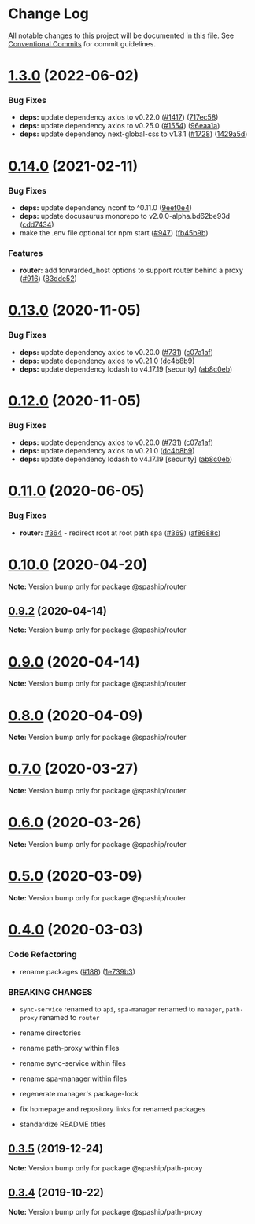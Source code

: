 # Change Log

All notable changes to this project will be documented in this file.
See [Conventional Commits](https://conventionalcommits.org) for commit guidelines.

# [1.3.0](https://github.com/spaship/spaship/compare/v0.15.0...v1.3.0) (2022-06-02)


### Bug Fixes

* **deps:** update dependency axios to v0.22.0 ([#1417](https://github.com/spaship/spaship/issues/1417)) ([717ec58](https://github.com/spaship/spaship/commit/717ec58ce0e000c95ce3519f8a45418d13e9b85e))
* **deps:** update dependency axios to v0.25.0 ([#1554](https://github.com/spaship/spaship/issues/1554)) ([96eaa1a](https://github.com/spaship/spaship/commit/96eaa1a4fdd8ef4814826e42d881e05f158b54be))
* **deps:** update dependency next-global-css to v1.3.1 ([#1728](https://github.com/spaship/spaship/issues/1728)) ([1429a5d](https://github.com/spaship/spaship/commit/1429a5d44cf97fd8bb4f679d7d3246a5c5ab684e))





# [0.14.0](https://github.com/spaship/spaship/compare/v0.13.2...v0.14.0) (2021-02-11)

### Bug Fixes

- **deps:** update dependency nconf to ^0.11.0 ([9eef0e4](https://github.com/spaship/spaship/commit/9eef0e42b201ffefdee681a0ada7de2346dc0a5f))
- **deps:** update docusaurus monorepo to v2.0.0-alpha.bd62be93d ([cdd7434](https://github.com/spaship/spaship/commit/cdd7434c4c130d57332a85f605e6f5b3c2d152e2))
- make the .env file optional for npm start ([#947](https://github.com/spaship/spaship/issues/947)) ([fb45b9b](https://github.com/spaship/spaship/commit/fb45b9b14c877955a3799863760e53848eade06a))

### Features

- **router:** add forwarded_host options to support router behind a proxy ([#916](https://github.com/spaship/spaship/issues/916)) ([83dde52](https://github.com/spaship/spaship/commit/83dde520feca1eeb3ba765788040b5e672763880))

# [0.13.0](https://github.com/spaship/spaship/compare/v0.11.1...v0.13.0) (2020-11-05)

### Bug Fixes

- **deps:** update dependency axios to v0.20.0 ([#731](https://github.com/spaship/spaship/issues/731)) ([c07a1af](https://github.com/spaship/spaship/commit/c07a1af2d1141178f247136e0e6872f6ce541002))
- **deps:** update dependency axios to v0.21.0 ([dc4b8b9](https://github.com/spaship/spaship/commit/dc4b8b9a61bf5985377aa9768cacd6780af1892d))
- **deps:** update dependency lodash to v4.17.19 [security] ([ab8c0eb](https://github.com/spaship/spaship/commit/ab8c0eb602e7d45425a8bc6a44323c1fe3b9518f))

# [0.12.0](https://github.com/spaship/spaship/compare/v0.11.1...v0.12.0) (2020-11-05)

### Bug Fixes

- **deps:** update dependency axios to v0.20.0 ([#731](https://github.com/spaship/spaship/issues/731)) ([c07a1af](https://github.com/spaship/spaship/commit/c07a1af2d1141178f247136e0e6872f6ce541002))
- **deps:** update dependency axios to v0.21.0 ([dc4b8b9](https://github.com/spaship/spaship/commit/dc4b8b9a61bf5985377aa9768cacd6780af1892d))
- **deps:** update dependency lodash to v4.17.19 [security] ([ab8c0eb](https://github.com/spaship/spaship/commit/ab8c0eb602e7d45425a8bc6a44323c1fe3b9518f))

# [0.11.0](https://github.com/spaship/spaship/compare/v0.10.0...v0.11.0) (2020-06-05)

### Bug Fixes

- **router:** [#364](https://github.com/spaship/spaship/issues/364) - redirect root at root path spa ([#369](https://github.com/spaship/spaship/issues/369)) ([af8688c](https://github.com/spaship/spaship/commit/af8688cf3aa9fa96e315083b91690b602b08cf90))

# [0.10.0](https://github.com/spaship/spaship/compare/v0.9.2...v0.10.0) (2020-04-20)

**Note:** Version bump only for package @spaship/router

## [0.9.2](https://github.com/spaship/spaship/compare/v0.9.1...v0.9.2) (2020-04-14)

**Note:** Version bump only for package @spaship/router

# [0.9.0](https://github.com/spaship/spaship/compare/v0.8.1...v0.9.0) (2020-04-14)

**Note:** Version bump only for package @spaship/router

# [0.8.0](https://github.com/spaship/spaship/compare/v0.7.0...v0.8.0) (2020-04-09)

**Note:** Version bump only for package @spaship/router

# [0.7.0](https://github.com/spaship/spaship/compare/v0.6.0...v0.7.0) (2020-03-27)

**Note:** Version bump only for package @spaship/router

# [0.6.0](https://github.com/spaship/spaship/compare/v0.5.0...v0.6.0) (2020-03-26)

**Note:** Version bump only for package @spaship/router

# [0.5.0](https://github.com/spaship/spaship/compare/v0.4.0...v0.5.0) (2020-03-09)

**Note:** Version bump only for package @spaship/router

# [0.4.0](https://github.com/spaship/spaship/compare/v0.3.5...v0.4.0) (2020-03-03)

### Code Refactoring

- rename packages ([#188](https://github.com/spaship/spaship/issues/188)) ([1e739b3](https://github.com/spaship/spaship/commit/1e739b3c08462d95db5af140405683af797b7daa))

### BREAKING CHANGES

- `sync-service` renamed to `api`, `spa-manager` renamed to `manager`, `path-proxy` renamed to `router`

- rename directories

- rename path-proxy within files

- rename sync-service within files

- rename spa-manager within files

- regenerate manager's package-lock

- fix homepage and repository links for renamed packages

- standardize README titles

## [0.3.5](https://github.com/spaship/path-proxy/compare/v0.3.4...v0.3.5) (2019-12-24)

**Note:** Version bump only for package @spaship/path-proxy

## [0.3.4](https://github.com/spaship/path-proxy/compare/v0.3.3...v0.3.4) (2019-10-22)

**Note:** Version bump only for package @spaship/path-proxy
